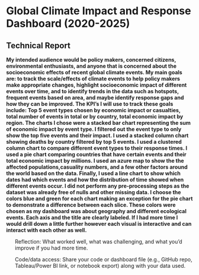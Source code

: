 # Global Climate Impact and Response Dashboard (2020-2025)
<b></b>
<H2>Technical Report</H2>
<b>My intended audience would be policy makers, concerned citizens, environmental enthusiasts, and anyone that is concerned about the socioeconomic effects of recent global climate events. My main goals are: to track the scale/effects of climate events to help policy makers make appropriate changes, highlight socioeconomic impact of different events over time, and to identify trends in the data such as hotspots, frequent events based on area, and maybe identify response gaps and how they can be improved. The KPI’s I will use to track these goals include: Top 5 event types chosen by economic impact or casualties, total number of events in total or by country, total economic impact by region. The charts I chose were a stacked bar chart representing the sum of economic impact by event type. I filtered out the event type to only show the top five events and their impact. I used a stacked column chart showing deaths by country filtered by top 5 events. I used a clustered column chart to compare different event types to their response times. I used a pie chart comparing countries that have certain events and their total economic impact by millions. I used an azure map to show the the affected populations,casuality numbers, and a few other factors around the world based on the data. Finally, I used a line chart to show which dates had which events and how the distribution of time showed when different events occur. I did not perform any pre-processing steps as the dataset was already free of nulls and other missing data. I choose the colors blue and green for each chart making an exception for the pie chart to demonstrate a difference between each slice. These colors were chosen as my dashboard was about geography and different ecological events. Each axis and the title are clearly labeled. If I had more time I would drill down a little further however each visual is interactive and can interact with each other as well.  </b>
<ul>



Reflection: What worked well, what was challenging, and what you’d improve if you had more time.

Code/data access: Share your code or dashboard file (e.g., GitHub repo, Tableau/Power BI link, or notebook export) along with your data used.</ul>
